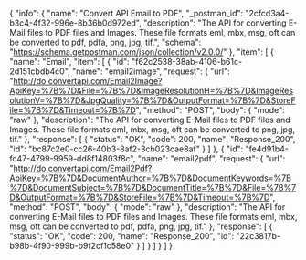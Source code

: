 {
  "info": {
    "name": "Convert API Email to PDF",
    "_postman_id": "2cfcd3a4-b3c4-4f32-996e-8b36b0d972ed",
    "description": "The API for converting E-Mail files to PDF files and Images. These file formats eml, mbx, msg, oft can be converted to pdf, pdfa, png, jpg, tif.",
    "schema": "https://schema.getpostman.com/json/collection/v2.0.0/"
  },
  "item": [
    {
      "name": "Email",
      "item": [
        {
          "id": "f62c2538-38ab-4106-b61c-2d151cbdb4c0",
          "name": "email2image",
          "request": {
            "url": "http://do.convertapi.com/Email2Image?ApiKey=%7B%7D&File=%7B%7D&ImageResolutionH=%7B%7D&ImageResolutionV=%7B%7D&JpgQuality=%7B%7D&OutputFormat=%7B%7D&StoreFile=%7B%7D&Timeout=%7B%7D",
            "method": "POST",
            "body": {
              "mode": "raw"
            },
            "description": "The API for converting E-Mail files to PDF files and Images. These file formats eml, mbx, msg, oft can be converted to png, jpg, tif."
          },
          "response": [
            {
              "status": "OK",
              "code": 200,
              "name": "Response_200",
              "id": "bc87c2e0-cc26-40b3-8af2-3cb023cae8af"
            }
          ]
        },
        {
          "id": "fe4d91b4-fc47-4799-9959-dd8f14803f8c",
          "name": "email2pdf",
          "request": {
            "url": "http://do.convertapi.com/Email2Pdf?ApiKey=%7B%7D&DocumentAuthor=%7B%7D&DocumentKeywords=%7B%7D&DocumentSubject=%7B%7D&DocumentTitle=%7B%7D&File=%7B%7D&OutputFormat=%7B%7D&StoreFile=%7B%7D&Timeout=%7B%7D",
            "method": "POST",
            "body": {
              "mode": "raw"
            },
            "description": "The API for converting E-Mail files to PDF files and Images. These file formats eml, mbx, msg, oft can be converted to pdf, pdfa, png, jpg, tif."
          },
          "response": [
            {
              "status": "OK",
              "code": 200,
              "name": "Response_200",
              "id": "22c3817b-b98b-4f90-999b-b9f2cf1c58e0"
            }
          ]
        }
      ]
    }
  ]
}